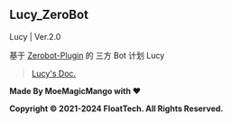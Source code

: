## Lucy_ZeroBot

Lucy |  Ver.2.0

基于 [Zerobot-Plugin](https://github.com/FloatTech/ZeroBot-Plugin) 的 三方 Bot 计划 Lucy

> [Lucy's Doc.](https://lucy.lemonkoi.one)

**Made By MoeMagicMango with ❤**

**Copyright © 2021-2024 FloatTech. All Rights Reserved.**

